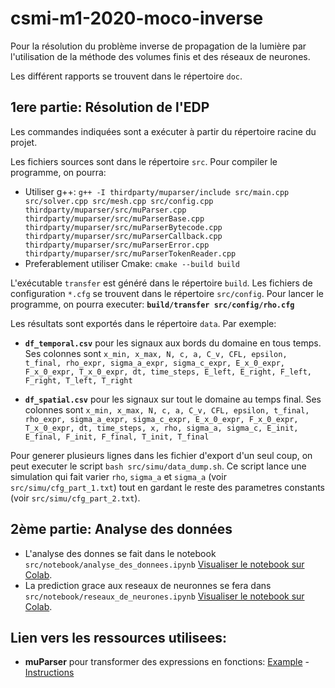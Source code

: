 # csmi-m1-2020-moco-inverse

Pour la résolution du problème inverse de propagation de la lumière par l'utilisation de la méthode des volumes finis et des réseaux de neurones.  

Les différent rapports se trouvent dans le répertoire `doc`.


## __1ere partie: Résolution de l'EDP__    
Les commandes indiquées sont a exécuter à partir du répertoire racine du projet.   

Les fichiers sources sont dans le répertoire `src`. Pour compiler le programme, on pourra: 
- Utiliser g++: `g++ -I thirdparty/muparser/include src/main.cpp src/solver.cpp src/mesh.cpp src/config.cpp thirdparty/muparser/src/muParser.cpp thirdparty/muparser/src/muParserBase.cpp thirdparty/muparser/src/muParserBytecode.cpp thirdparty/muparser/src/muParserCallback.cpp thirdparty/muparser/src/muParserError.cpp thirdparty/muparser/src/muParserTokenReader.cpp`   
- Preferablement utiliser Cmake: `cmake --build build`

L'exécutable `transfer` est généré dans le répertoire `build`. Les fichiers de configuration `*.cfg` se trouvent dans le répertoire `src/config`. Pour lancer le programme, on pourra executer: __`build/transfer src/config/rho.cfg`__     

Les résultats sont exportés dans le répertoire `data`. Par exemple:
- __`df_temporal.csv`__ pour les signaux aux bords du domaine en tous temps. 
Ses colonnes sont `x_min, x_max, N, c, a, C_v, CFL, epsilon, t_final, rho_expr, sigma_a_expr, sigma_c_expr, E_x_0_expr, F_x_0_expr, T_x_0_expr, dt, time_steps, E_left, E_right, F_left, F_right, T_left, T_right`

- __`df_spatial.csv`__ pour les signaux sur tout le domaine au temps final. 
Ses colonnes sont `x_min, x_max, N, c, a, C_v, CFL, epsilon, t_final, rho_expr, sigma_a_expr, sigma_c_expr, E_x_0_expr, F_x_0_expr, T_x_0_expr, dt, time_steps, x, rho, sigma_a, sigma_c, E_init, E_final, F_init, F_final, T_init, T_final`

Pour generer plusieurs lignes dans les fichier d'export d'un seul coup, on peut executer le script `bash src/simu/data_dump.sh`. Ce script lance une simulation qui fait varier `rho`, `sigma_a` et `sigma_a` (voir `src/simu/cfg_part_1.txt`) tout en gardant le reste des parametres constants (voir `src/simu/cfg_part_2.txt`). 


## __2ème partie: Analyse des données__   
- L'analyse des donnes se fait dans le notebook `src/notebook/analyse_des_donnees.ipynb` [Visualiser le notebook sur Colab](https://colab.research.google.com/drive/17eqqFvVzvzFqB8URGFR9-YQmqDNxU5Ax?usp=sharing).  
- La prediction grace aux reseaux de neuronnes se fera dans `src/notebook/reseaux_de_neurones.ipynb` [Visualiser le notebook sur Colab](https://colab.research.google.com/drive/1DXee80oz_6OqLDHdnO00VjK62TdKSE5O?usp=sharing).


## Lien vers les ressources utilisees:
- __muParser__ pour transformer des expressions en fonctions: [Example](https://beltoforion.de/article.php?a=muparser&s=idExample#idExample) - [Instructions](https://beltoforion.de/article.php?a=muparser&p=building)

